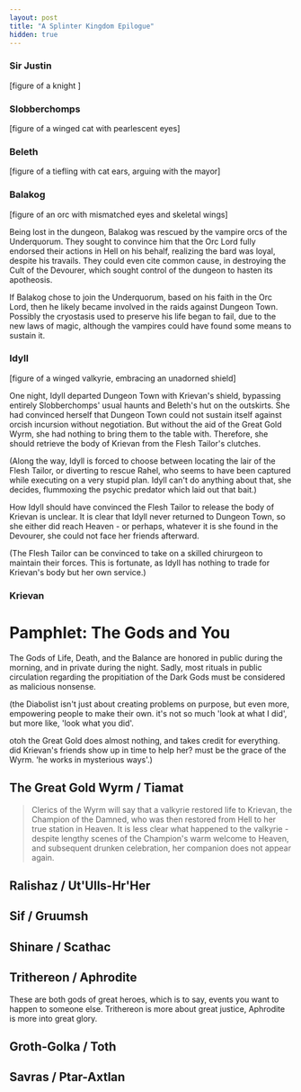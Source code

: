 ```yaml
---
layout: post
title: "A Splinter Kingdom Epilogue"
hidden: true
---
```




### Sir Justin

[figure of a knight ]

### Slobberchomps

[figure of a winged cat with pearlescent eyes]

### Beleth

[figure of a tiefling with cat ears, arguing with the mayor]

### Balakog

[figure of an orc with mismatched eyes and skeletal wings]

Being lost in the dungeon, Balakog was rescued by the vampire orcs of the Underquorum. They sought to convince him that the Orc Lord fully endorsed their actions in Hell on his behalf, realizing the bard was loyal, despite his travails. They could even cite common cause, in destroying the Cult of the Devourer, which sought control of the dungeon to hasten its apotheosis.

If Balakog chose to join the Underquorum, based on his faith in the Orc Lord, then he likely became involved in the raids against Dungeon Town. Possibly the cryostasis used to preserve his life began to fail, due to the new laws of magic, although the vampires could have found some means to sustain it.

### Idyll

[figure of a winged valkyrie, embracing an unadorned shield]

One night, Idyll departed Dungeon Town with Krievan's shield, bypassing entirely Slobberchomps' usual haunts and Beleth's hut on the outskirts. She had convinced herself that Dungeon Town could not sustain itself against orcish incursion without negotiation. But without the aid of the Great Gold Wyrm, she had nothing to bring them to the table with. Therefore, she should retrieve the body of Krievan from the Flesh Tailor's clutches.

(Along the way, Idyll is forced to choose between locating the lair of the Flesh Tailor, or diverting to rescue Rahel, who seems to have been captured while executing on a very stupid plan. Idyll can't do anything about that, she decides, flummoxing the psychic predator which laid out that bait.)

How Idyll should have convinced the Flesh Tailor to release the body of Krievan is unclear. It is clear that Idyll never returned to Dungeon Town, so she either did reach Heaven - or perhaps, whatever it is she found in the Devourer, she could not face her friends afterward.

(The Flesh Tailor can be convinced to take on a skilled chirurgeon to maintain their forces. This is fortunate, as Idyll has nothing to trade for Krievan's body but her own service.)

### Krievan



# Pamphlet: The Gods and You

The Gods of Life, Death, and the Balance are honored in public during the morning, and in private during the night. Sadly, most rituals in public circulation regarding the propitiation of the Dark Gods must be considered as malicious nonsense.

(the Diabolist isn't just about creating problems on purpose, but even more, empowering people to make their own. it's not so much 'look at what I did', but more like, 'look what you did'.

otoh the Great Gold does almost nothing, and takes credit for everything. did Krievan's friends show up in time to help her? must be the grace of the Wyrm. 'he works in mysterious ways'.)

## The Great Gold Wyrm / Tiamat

> Clerics of the Wyrm will say that a valkyrie restored life to Krievan, the Champion of the Damned, who was then restored from Hell to her true station in Heaven. It is less clear what happened to the valkyrie - despite lengthy scenes of the Champion's warm welcome to Heaven, and subsequent drunken celebration, her companion does not appear again.

## Ralishaz / Ut'Ulls-Hr'Her

## Sif / Gruumsh

## Shinare / Scathac

## Trithereon / Aphrodite

These are both gods of great heroes, which is to say, events you want to happen to someone else. Trithereon is more about great justice, Aphrodite is more into great glory.



## Groth-Golka / Toth

## Savras / Ptar-Axtlan

